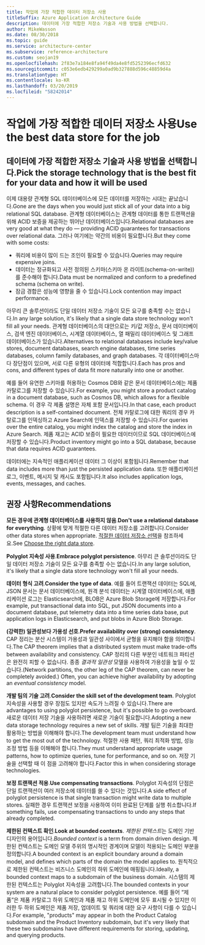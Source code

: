 ```yaml
---
title: 작업에 가장 적합한 데이터 저장소 사용
titleSuffix: Azure Application Architecture Guide
description: 데이터에 가장 적합한 저장소 기술과 사용 방법을 선택합니다.
author: MikeWasson
ms.date: 08/30/2018
ms.topic: guide
ms.service: architecture-center
ms.subservice: reference-architecture
ms.custom: seojan19
ms.openlocfilehash: 2f83e7a184e8fa94f49da4e8fd5252396ecfd632
ms.sourcegitcommit: c053e6edb429299a0ad9b327888d596c48859d4a
ms.translationtype: HT
ms.contentlocale: ko-KR
ms.lasthandoff: 03/20/2019
ms.locfileid: "58242014"
---
```

# <a name="use-the-best-data-store-for-the-job"></a><span data-ttu-id="15530-103">작업에 가장 적합한 데이터 저장소 사용</span><span class="sxs-lookup"><span data-stu-id="15530-103">Use the best data store for the job</span></span>

## <a name="pick-the-storage-technology-that-is-the-best-fit-for-your-data-and-how-it-will-be-used"></a><span data-ttu-id="15530-104">데이터에 가장 적합한 저장소 기술과 사용 방법을 선택합니다.</span><span class="sxs-lookup"><span data-stu-id="15530-104">Pick the storage technology that is the best fit for your data and how it will be used</span></span>

<span data-ttu-id="15530-105">이제 대용량 관계형 SQL 데이터베이스에 모든 데이터를 저장하는 시대는 끝났습니다.</span><span class="sxs-lookup"><span data-stu-id="15530-105">Gone are the days when you would just stick all of your data into a big relational SQL database.</span></span> <span data-ttu-id="15530-106">관계형 데이터베이스는 관계형 데이터를 통한 트랜잭션을 위해 ACID 보증을 제공하는 뛰어난 데이터베이스입니다.</span><span class="sxs-lookup"><span data-stu-id="15530-106">Relational databases are very good at what they do &mdash; providing ACID guarantees for transactions over relational data.</span></span> <span data-ttu-id="15530-107">그러나 여기에는 약간의 비용이 필요합니다.</span><span class="sxs-lookup"><span data-stu-id="15530-107">But they come with some costs:</span></span>

- <span data-ttu-id="15530-108">쿼리에 비용이 많이 드는 조인이 필요할 수 있습니다.</span><span class="sxs-lookup"><span data-stu-id="15530-108">Queries may require expensive joins.</span></span>
- <span data-ttu-id="15530-109">데이터는 정규화되고 사전 정의된 스키마(스키마 온 라이트(schema-on-write))를 준수해야 합니다.</span><span class="sxs-lookup"><span data-stu-id="15530-109">Data must be normalized and conform to a predefined schema (schema on write).</span></span>
- <span data-ttu-id="15530-110">잠금 경합은 성능에 영향을 줄 수 있습니다.</span><span class="sxs-lookup"><span data-stu-id="15530-110">Lock contention may impact performance.</span></span>

<span data-ttu-id="15530-111">아무리 큰 솔루션이라도 단일 데이터 저장소 기술이 모든 요구를 충족할 수는 없습니다.</span><span class="sxs-lookup"><span data-stu-id="15530-111">In any large solution, it's likely that a single data store technology won't fill all your needs.</span></span> <span data-ttu-id="15530-112">관계형 데이터베이스의 대안으로는 키/값 저장소, 문서 데이터베이스, 검색 엔진 데이터베이스, 시계열 데이터베이스, 열 패밀리 데이터베이스 및 그래프 데이터베이스가 있습니다.</span><span class="sxs-lookup"><span data-stu-id="15530-112">Alternatives to relational databases include key/value stores, document databases, search engine databases, time series databases, column family databases, and graph databases.</span></span> <span data-ttu-id="15530-113">각 데이터베이스마다 장단점이 있으며, 서로 다른 유형의 데이터에 적합합니다.</span><span class="sxs-lookup"><span data-stu-id="15530-113">Each has pros and cons, and different types of data fit more naturally into one or another.</span></span>

<span data-ttu-id="15530-114">예를 들어 유연한 스키마를 허용하는 Cosmos DB와 같은 문서 데이터베이스에는 제품 카탈로그를 저장할 수 있습니다.</span><span class="sxs-lookup"><span data-stu-id="15530-114">For example, you might store a product catalog in a document database, such as Cosmos DB, which allows for a flexible schema.</span></span> <span data-ttu-id="15530-115">이 경우 각 제품 설명은 자체 포함 문서입니다.</span><span class="sxs-lookup"><span data-stu-id="15530-115">In that case, each product description is a self-contained document.</span></span> <span data-ttu-id="15530-116">전체 카탈로그에 대한 쿼리의 경우 카탈로그를 인덱싱하고 Azure Search에 인덱스를 저장할 수 있습니다.</span><span class="sxs-lookup"><span data-stu-id="15530-116">For queries over the entire catalog, you might index the catalog and store the index in Azure Search.</span></span> <span data-ttu-id="15530-117">제품 재고는 ACID 보증이 필요한 데이터이므로 SQL 데이터베이스에 저장할 수 있습니다.</span><span class="sxs-lookup"><span data-stu-id="15530-117">Product inventory might go into a SQL database, because that data requires ACID guarantees.</span></span>

<span data-ttu-id="15530-118">데이터에는 지속적인 애플리케이션 데이터 그 이상이 포함됩니다.</span><span class="sxs-lookup"><span data-stu-id="15530-118">Remember that data includes more than just the persisted application data.</span></span> <span data-ttu-id="15530-119">또한 애플리케이션 로그, 이벤트, 메시지 및 캐시도 포함됩니다.</span><span class="sxs-lookup"><span data-stu-id="15530-119">It also includes application logs, events, messages, and caches.</span></span>

## <a name="recommendations"></a><span data-ttu-id="15530-120">권장 사항</span><span class="sxs-lookup"><span data-stu-id="15530-120">Recommendations</span></span>

<span data-ttu-id="15530-121">**모든 경우에 관계형 데이터베이스를 사용하지 않음**.</span><span class="sxs-lookup"><span data-stu-id="15530-121">**Don't use a relational database for everything**.</span></span> <span data-ttu-id="15530-122">상황에 맞게 적절한 다른 데이터 저장소를 고려합니다.</span><span class="sxs-lookup"><span data-stu-id="15530-122">Consider other data stores when appropriate.</span></span> <span data-ttu-id="15530-123">[적절한 데이터 저장소 선택][data-store-overview]을 참조하세요.</span><span class="sxs-lookup"><span data-stu-id="15530-123">See [Choose the right data store][data-store-overview].</span></span>

<span data-ttu-id="15530-124">**Polyglot 지속성 사용**.</span><span class="sxs-lookup"><span data-stu-id="15530-124">**Embrace polyglot persistence**.</span></span> <span data-ttu-id="15530-125">아무리 큰 솔루션이라도 단일 데이터 저장소 기술이 모든 요구를 충족할 수는 없습니다.</span><span class="sxs-lookup"><span data-stu-id="15530-125">In any large solution, it's likely that a single data store technology won't fill all your needs.</span></span>

<span data-ttu-id="15530-126">**데이터 형식 고려**.</span><span class="sxs-lookup"><span data-stu-id="15530-126">**Consider the type of data**.</span></span> <span data-ttu-id="15530-127">예를 들어 트랜잭션 데이터는 SQL에, JSON 문서는 문서 데이터베이스에, 원격 분석 데이터는 시계열 데이터베이스에, 애플리케이션 로그는 Elasticsearch에, BLOB은 Azure Blob Storage에 저장합니다.</span><span class="sxs-lookup"><span data-stu-id="15530-127">For example, put transactional data into SQL, put JSON documents into a document database, put telemetry data into a time series data base, put application logs in Elasticsearch, and put blobs in Azure Blob Storage.</span></span>

<span data-ttu-id="15530-128">**(강력한) 일관성보다 가용성 선호**.</span><span class="sxs-lookup"><span data-stu-id="15530-128">**Prefer availability over (strong) consistency**.</span></span> <span data-ttu-id="15530-129">CAP 정리는 분산 시스템이 가용성과 일관성 사이에서 균형을 유지해야 함을 의미합니다.</span><span class="sxs-lookup"><span data-stu-id="15530-129">The CAP theorem implies that a distributed system must make trade-offs between availability and consistency.</span></span> <span data-ttu-id="15530-130">CAP 정리의 다른 부분인 네트워크 파티션은 완전히 피할 수 없습니다. 종종 *결과적 일관성* 모델을 사용하여 가용성을 높일 수 있습니다.</span><span class="sxs-lookup"><span data-stu-id="15530-130">(Network partitions, the other leg of the CAP theorem, can never be completely avoided.) Often, you can achieve higher availability by adopting an *eventual consistency* model.</span></span>

<span data-ttu-id="15530-131">**개발 팀의 기술 고려**.</span><span class="sxs-lookup"><span data-stu-id="15530-131">**Consider the skill set of the development team**.</span></span> <span data-ttu-id="15530-132">Polyglot 지속성을 사용할 경우 장점도 있지만 속도가 느려질 수 있습니다.</span><span class="sxs-lookup"><span data-stu-id="15530-132">There are advantages to using polyglot persistence, but it's possible to go overboard.</span></span> <span data-ttu-id="15530-133">새로운 데이터 저장 기술을 사용하려면 새로운 기술이 필요합니다.</span><span class="sxs-lookup"><span data-stu-id="15530-133">Adopting a new data storage technology requires a new set of skills.</span></span> <span data-ttu-id="15530-134">개발 팀은 기술을 최대한 활용하는 방법을 이해해야 합니다.</span><span class="sxs-lookup"><span data-stu-id="15530-134">The development team must understand how to get the most out of the technology.</span></span> <span data-ttu-id="15530-135">적절한 사용 패턴, 쿼리 최적화 방법, 성능 조정 방법 등을 이해해야 합니다.</span><span class="sxs-lookup"><span data-stu-id="15530-135">They must understand appropriate usage patterns, how to optimize queries, tune for performance, and so on.</span></span> <span data-ttu-id="15530-136">저장 기술을 선택할 때 이 점을 고려해야 합니다.</span><span class="sxs-lookup"><span data-stu-id="15530-136">Factor this in when considering storage technologies.</span></span>

<span data-ttu-id="15530-137">**보정 트랜잭션 적용**.</span><span class="sxs-lookup"><span data-stu-id="15530-137">**Use compensating transactions**.</span></span> <span data-ttu-id="15530-138">Polyglot 지속성의 단점은 단일 트랜잭션이 여러 저장소에 데이터를 쓸 수 있다는 것입니다.</span><span class="sxs-lookup"><span data-stu-id="15530-138">A side effect of polyglot persistence is that single transaction might write data to multiple stores.</span></span> <span data-ttu-id="15530-139">실패한 경우 트랜잭션 보정을 사용하여 이미 완료된 단계를 실행 취소합니다.</span><span class="sxs-lookup"><span data-stu-id="15530-139">If something fails, use compensating transactions to undo any steps that already completed.</span></span>

<span data-ttu-id="15530-140">**제한된 컨텍스트 확인**.</span><span class="sxs-lookup"><span data-stu-id="15530-140">**Look at bounded contexts**.</span></span> <span data-ttu-id="15530-141">*제한된 컨텍스트*는 도메인 기반 디자인의 용어입니다.</span><span class="sxs-lookup"><span data-stu-id="15530-141">*Bounded context* is a term from domain driven design.</span></span> <span data-ttu-id="15530-142">제한된 컨텍스트는 도메인 모델 주위의 명시적인 경계이며 모델이 적용되는 도메인 부분을 정의합니다.</span><span class="sxs-lookup"><span data-stu-id="15530-142">A bounded context is an explicit boundary around a domain model, and defines which parts of the domain the model applies to.</span></span> <span data-ttu-id="15530-143">원칙적으로 제한된 컨텍스트는 비즈니스 도메인의 하위 도메인에 매핑됩니다.</span><span class="sxs-lookup"><span data-stu-id="15530-143">Ideally, a bounded context maps to a subdomain of the business domain.</span></span> <span data-ttu-id="15530-144">시스템의 제한된 컨텍스트는 Polyglot 지속성을 고려합니다.</span><span class="sxs-lookup"><span data-stu-id="15530-144">The bounded contexts in your system are a natural place to consider polyglot persistence.</span></span> <span data-ttu-id="15530-145">예를 들어 “제품”은 제품 카탈로그 하위 도메인과 제품 재고 하위 도메인에 모두 표시될 수 있지만 이러한 두 하위 도메인은 제품 저장, 업데이트 및 쿼리에 대한 요구 사항이 다를 수 있습니다.</span><span class="sxs-lookup"><span data-stu-id="15530-145">For example, "products" may appear in both the Product Catalog subdomain and the Product Inventory subdomain, but it's very likely that these two subdomains have different requirements for storing, updating, and querying products.</span></span>

[data-store-overview]: ../technology-choices/data-store-overview.md

